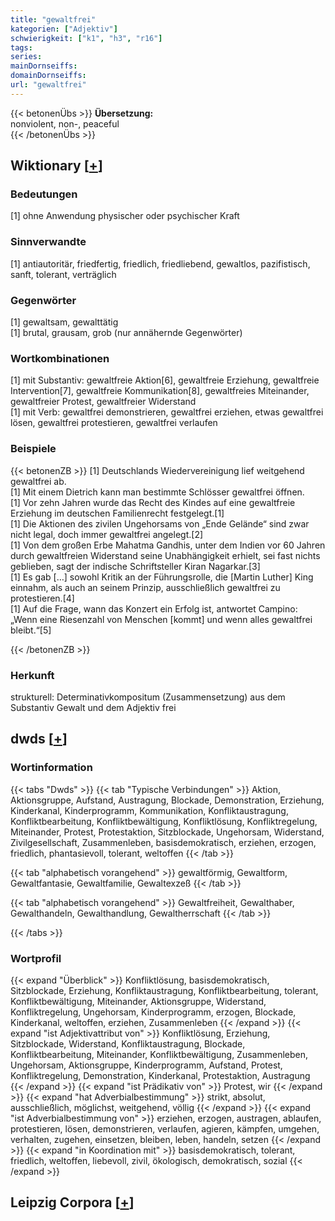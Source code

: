 ```yaml
---
title: "gewaltfrei"
kategorien: ["Adjektiv"]
schwierigkeit: ["k1", "h3", "r16"]
tags:
series:
mainDornseiffs:
domainDornseiffs:
url: "gewaltfrei"
---
```


{{< betonenÜbs >}}
**Übersetzung:**  
nonviolent, non-, peaceful  
{{< /betonenÜbs >}}

## Wiktionary [[+](https://de.wiktionary.org/wiki/gewaltfrei)]

### Bedeutungen
[1] ohne Anwendung physischer oder psychischer Kraft  

### Sinnverwandte
[1] antiautoritär, friedfertig, friedlich, friedliebend, gewaltlos, pazifistisch, sanft, tolerant, verträglich  

### Gegenwörter
[1] gewaltsam, gewalttätig  
[1] brutal, grausam, grob (nur annähernde Gegenwörter)  

### Wortkombinationen
[1] mit Substantiv: gewaltfreie Aktion[6], gewaltfreie Erziehung, gewaltfreie Intervention[7], gewaltfreie Kommunikation[8], gewaltfreies Miteinander, gewaltfreier Protest, gewaltfreier Widerstand  
[1] mit Verb: gewaltfrei demonstrieren, gewaltfrei erziehen, etwas gewaltfrei lösen, gewaltfrei protestieren, gewaltfrei verlaufen  

### Beispiele
{{< betonenZB >}}
[1] Deutschlands Wiedervereinigung lief weitgehend gewaltfrei ab.  
[1] Mit einem Dietrich kann man bestimmte Schlösser gewaltfrei öffnen.  
[1] Vor zehn Jahren wurde das Recht des Kindes auf eine gewaltfreie Erziehung im deutschen Familienrecht festgelegt.[1]  
[1] Die Aktionen des zivilen Ungehorsams von „Ende Gelände“ sind zwar nicht legal, doch immer gewaltfrei angelegt.[2]  
[1] Von dem großen Erbe Mahatma Gandhis, unter dem Indien vor 60 Jahren durch gewaltfreien Widerstand seine Unabhängigkeit erhielt, sei fast nichts geblieben, sagt der indische Schriftsteller Kiran Nagarkar.[3]  
[1] Es gab […] sowohl Kritik an der Führungsrolle, die [Martin Luther] King einnahm, als auch an seinem Prinzip, ausschließlich gewaltfrei zu protestieren.[4]  
[1] Auf die Frage, wann das Konzert ein Erfolg ist, antwortet Campino: „Wenn eine Riesenzahl von Menschen [kommt] und wenn alles gewaltfrei bleibt.“[5]  

{{< /betonenZB >}}
### Herkunft
strukturell: Determinativkompositum (Zusammensetzung) aus dem Substantiv Gewalt und dem Adjektiv frei  



## dwds [[+](https://www.dwds.de/wb/gewaltfrei)]

### Wortinformation
{{< tabs "Dwds" >}}
{{< tab "Typische Verbindungen" >}}
Aktion, Aktionsgruppe, Aufstand, Austragung, Blockade, Demonstration, Erziehung, Kinderkanal, Kinderprogramm, Kommunikation, Konfliktaustragung, Konfliktbearbeitung, Konfliktbewältigung, Konfliktlösung, Konfliktregelung, Miteinander, Protest, Protestaktion, Sitzblockade, Ungehorsam, Widerstand, Zivilgesellschaft, Zusammenleben, basisdemokratisch, erziehen, erzogen, friedlich, phantasievoll, tolerant, weltoffen
{{< /tab >}}

{{< tab "alphabetisch vorangehend" >}}
gewaltförmig, Gewaltform, Gewaltfantasie, Gewaltfamilie, Gewaltexzeß
{{< /tab >}}

{{< tab "alphabetisch vorangehend" >}}
Gewaltfreiheit, Gewalthaber, Gewalthandeln, Gewalthandlung, Gewaltherrschaft
{{< /tab >}}

{{< /tabs >}}

### Wortprofil
{{< expand "Überblick" >}} Konfliktlösung, basisdemokratisch, Sitzblockade, Erziehung, Konfliktaustragung, Konfliktbearbeitung, tolerant, Konfliktbewältigung, Miteinander, Aktionsgruppe, Widerstand, Konfliktregelung, Ungehorsam, Kinderprogramm, erzogen, Blockade, Kinderkanal, weltoffen, erziehen, Zusammenleben {{< /expand >}}
{{< expand "ist Adjektivattribut von" >}} Konfliktlösung, Erziehung, Sitzblockade, Widerstand, Konfliktaustragung, Blockade, Konfliktbearbeitung, Miteinander, Konfliktbewältigung, Zusammenleben, Ungehorsam, Aktionsgruppe, Kinderprogramm, Aufstand, Protest, Konfliktregelung, Demonstration, Kinderkanal, Protestaktion, Austragung {{< /expand >}}
{{< expand "ist Prädikativ von" >}} Protest, wir {{< /expand >}}
{{< expand "hat Adverbialbestimmung" >}} strikt, absolut, ausschließlich, möglichst, weitgehend, völlig {{< /expand >}}
{{< expand "ist Adverbialbestimmung von" >}} erziehen, erzogen, austragen, ablaufen, protestieren, lösen, demonstrieren, verlaufen, agieren, kämpfen, umgehen, verhalten, zugehen, einsetzen, bleiben, leben, handeln, setzen {{< /expand >}}
{{< expand "in Koordination mit" >}} basisdemokratisch, tolerant, friedlich, weltoffen, liebevoll, zivil, ökologisch, demokratisch, sozial {{< /expand >}}

## Leipzig Corpora [[+](https://corpora.uni-leipzig.de/en/res?word=gewaltfrei&corpusId=deu_newscrawl-public_2018)]

